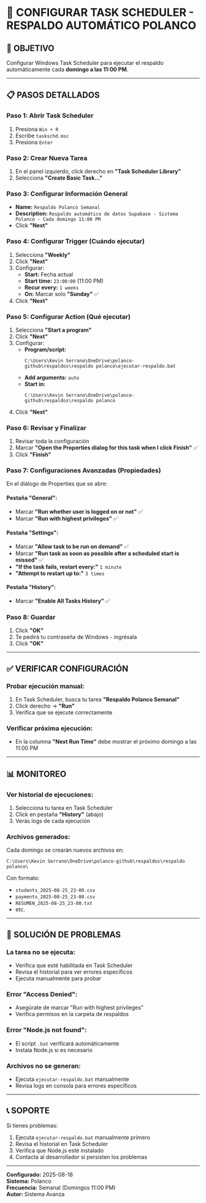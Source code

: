 # 📅 CONFIGURAR TASK SCHEDULER - RESPALDO AUTOMÁTICO POLANCO

## 🎯 OBJETIVO
Configurar Windows Task Scheduler para ejecutar el respaldo automáticamente cada **domingo a las 11:00 PM**.

---

## 📋 PASOS DETALLADOS

### **Paso 1: Abrir Task Scheduler**
1. Presiona `Win + R`
2. Escribe `taskschd.msc`
3. Presiona `Enter`

### **Paso 2: Crear Nueva Tarea**
1. En el panel izquierdo, click derecho en **"Task Scheduler Library"**
2. Selecciona **"Create Basic Task..."**

### **Paso 3: Configurar Información General**
- **Name:** `Respaldo Polanco Semanal`
- **Description:** `Respaldo automático de datos Supabase - Sistema Polanco - Cada domingo 11:00 PM`
- Click **"Next"**

### **Paso 4: Configurar Trigger (Cuándo ejecutar)**
1. Selecciona **"Weekly"**
2. Click **"Next"**
3. Configurar:
   - **Start:** Fecha actual
   - **Start time:** `23:00:00` (11:00 PM)
   - **Recur every:** `1 weeks`
   - **On:** Marcar solo **"Sunday"** ✅
4. Click **"Next"**

### **Paso 5: Configurar Action (Qué ejecutar)**
1. Selecciona **"Start a program"**
2. Click **"Next"**
3. Configurar:
   - **Program/script:** 
     ```
     C:\Users\Kevin Serrano\OneDrive\polanco-github\respaldos\respaldo polanco\ejecutar-respaldo.bat
     ```
   - **Add arguments:** `auto`
   - **Start in:** 
     ```
     C:\Users\Kevin Serrano\OneDrive\polanco-github\respaldos\respaldo polanco
     ```
4. Click **"Next"**

### **Paso 6: Revisar y Finalizar**
1. Revisar toda la configuración
2. Marcar **"Open the Properties dialog for this task when I click Finish"** ✅
3. Click **"Finish"**

### **Paso 7: Configuraciones Avanzadas (Propiedades)**
En el diálogo de Properties que se abre:

#### **Pestaña "General":**
- Marcar **"Run whether user is logged on or not"** ✅
- Marcar **"Run with highest privileges"** ✅

#### **Pestaña "Settings":**
- Marcar **"Allow task to be run on demand"** ✅
- Marcar **"Run task as soon as possible after a scheduled start is missed"** ✅
- **"If the task fails, restart every:"** `1 minute`
- **"Attempt to restart up to:"** `3 times`

#### **Pestaña "History":**
- Marcar **"Enable All Tasks History"** ✅

### **Paso 8: Guardar**
1. Click **"OK"**
2. Te pedirá tu contraseña de Windows - ingrésala
3. Click **"OK"**

---

## ✅ VERIFICAR CONFIGURACIÓN

### **Probar ejecución manual:**
1. En Task Scheduler, busca tu tarea **"Respaldo Polanco Semanal"**
2. Click derecho → **"Run"**
3. Verifica que se ejecute correctamente

### **Verificar próxima ejecución:**
- En la columna **"Next Run Time"** debe mostrar el próximo domingo a las 11:00 PM

---

## 📊 MONITOREO

### **Ver historial de ejecuciones:**
1. Selecciona tu tarea en Task Scheduler
2. Click en pestaña **"History"** (abajo)
3. Verás logs de cada ejecución

### **Archivos generados:**
Cada domingo se crearán nuevos archivos en:
```
C:\Users\Kevin Serrano\OneDrive\polanco-github\respaldos\respaldo polanco\
```

Con formato:
- `students_2025-08-25_23-00.csv`
- `payments_2025-08-25_23-00.csv`
- `RESUMEN_2025-08-25_23-00.txt`
- etc.

---

## 🔧 SOLUCIÓN DE PROBLEMAS

### **La tarea no se ejecuta:**
- Verifica que esté habilitada en Task Scheduler
- Revisa el historial para ver errores específicos
- Ejecuta manualmente para probar

### **Error "Access Denied":**
- Asegúrate de marcar "Run with highest privileges"
- Verifica permisos en la carpeta de respaldos

### **Error "Node.js not found":**
- El script `.bat` verificará automáticamente
- Instala Node.js si es necesario

### **Archivos no se generan:**
- Ejecuta `ejecutar-respaldo.bat` manualmente
- Revisa logs en consola para errores específicos

---

## 📞 SOPORTE

Si tienes problemas:
1. Ejecuta `ejecutar-respaldo.bat` manualmente primero
2. Revisa el historial en Task Scheduler
3. Verifica que Node.js esté instalado
4. Contacta al desarrollador si persisten los problemas

---

**Configurado:** 2025-08-18  
**Sistema:** Polanco  
**Frecuencia:** Semanal (Domingos 11:00 PM)  
**Autor:** Sistema Avanza
